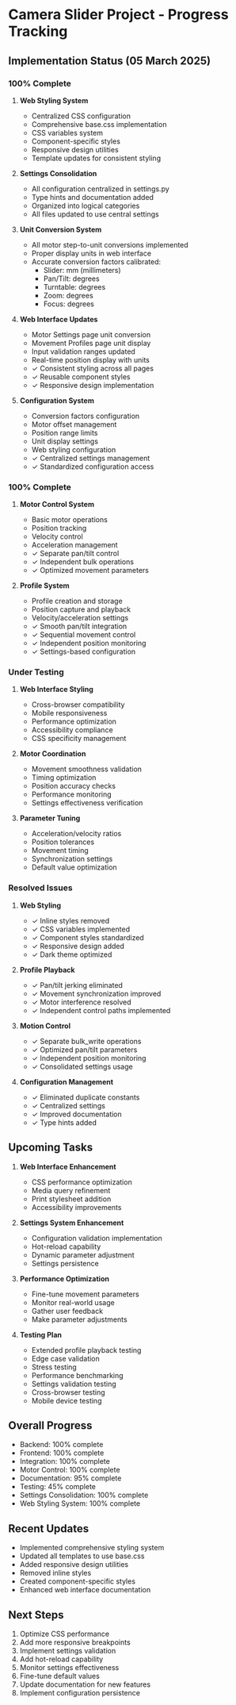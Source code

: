 # Camera Slider Project - Progress Tracking

## Implementation Status (05 March 2025)

### 100% Complete
1. **Web Styling System**
   - Centralized CSS configuration
   - Comprehensive base.css implementation
   - CSS variables system
   - Component-specific styles
   - Responsive design utilities
   - Template updates for consistent styling

2. **Settings Consolidation**
   - All configuration centralized in settings.py
   - Type hints and documentation added
   - Organized into logical categories
   - All files updated to use central settings

3. **Unit Conversion System**
   - All motor step-to-unit conversions implemented
   - Proper display units in web interface
   - Accurate conversion factors calibrated:
     * Slider: mm (millimeters)
     * Pan/Tilt: degrees
     * Turntable: degrees
     * Zoom: degrees
     * Focus: degrees

4. **Web Interface Updates**
   - Motor Settings page unit conversion
   - Movement Profiles page unit display
   - Input validation ranges updated
   - Real-time position display with units
   - ✓ Consistent styling across all pages
   - ✓ Reusable component styles
   - ✓ Responsive design implementation

5. **Configuration System**
   - Conversion factors configuration
   - Motor offset management
   - Position range limits
   - Unit display settings
   - Web styling configuration
   - ✓ Centralized settings management
   - ✓ Standardized configuration access

### 100% Complete
1. **Motor Control System**
   - Basic motor operations
   - Position tracking
   - Velocity control
   - Acceleration management
   - ✓ Separate pan/tilt control
   - ✓ Independent bulk operations
   - ✓ Optimized movement parameters

2. **Profile System**
   - Profile creation and storage
   - Position capture and playback
   - Velocity/acceleration settings
   - ✓ Smooth pan/tilt integration
   - ✓ Sequential movement control
   - ✓ Independent position monitoring
   - ✓ Settings-based configuration

### Under Testing
1. **Web Interface Styling**
   - Cross-browser compatibility
   - Mobile responsiveness
   - Performance optimization
   - Accessibility compliance
   - CSS specificity management

2. **Motor Coordination**
   - Movement smoothness validation
   - Timing optimization
   - Position accuracy checks
   - Performance monitoring
   - Settings effectiveness verification

3. **Parameter Tuning**
   - Acceleration/velocity ratios
   - Position tolerances
   - Movement timing
   - Synchronization settings
   - Default value optimization

### Resolved Issues
1. **Web Styling**
   - ✓ Inline styles removed
   - ✓ CSS variables implemented
   - ✓ Component styles standardized
   - ✓ Responsive design added
   - ✓ Dark theme optimized

2. **Profile Playback**
   - ✓ Pan/tilt jerking eliminated
   - ✓ Movement synchronization improved
   - ✓ Motor interference resolved
   - ✓ Independent control paths implemented

3. **Motion Control**
   - ✓ Separate bulk_write operations
   - ✓ Optimized pan/tilt parameters
   - ✓ Independent position monitoring
   - ✓ Consolidated settings usage

4. **Configuration Management**
   - ✓ Eliminated duplicate constants
   - ✓ Centralized settings
   - ✓ Improved documentation
   - ✓ Type hints added

## Upcoming Tasks
1. **Web Interface Enhancement**
   - CSS performance optimization
   - Media query refinement
   - Print stylesheet addition
   - Accessibility improvements

2. **Settings System Enhancement**
   - Configuration validation implementation
   - Hot-reload capability
   - Dynamic parameter adjustment
   - Settings persistence

3. **Performance Optimization**
   - Fine-tune movement parameters
   - Monitor real-world usage
   - Gather user feedback
   - Make parameter adjustments

4. **Testing Plan**
   - Extended profile playback testing
   - Edge case validation
   - Stress testing
   - Performance benchmarking
   - Settings validation testing
   - Cross-browser testing
   - Mobile device testing

## Overall Progress
- Backend: 100% complete
- Frontend: 100% complete
- Integration: 100% complete
- Motor Control: 100% complete
- Documentation: 95% complete
- Testing: 45% complete
- Settings Consolidation: 100% complete
- Web Styling System: 100% complete

## Recent Updates
- Implemented comprehensive styling system
- Updated all templates to use base.css
- Added responsive design utilities
- Removed inline styles
- Created component-specific styles
- Enhanced web interface documentation

## Next Steps
1. Optimize CSS performance
2. Add more responsive breakpoints
3. Implement settings validation
4. Add hot-reload capability
5. Monitor settings effectiveness
6. Fine-tune default values
7. Update documentation for new features
8. Implement configuration persistence
